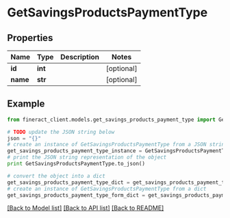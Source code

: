# GetSavingsProductsPaymentType


## Properties

Name | Type | Description | Notes
------------ | ------------- | ------------- | -------------
**id** | **int** |  | [optional] 
**name** | **str** |  | [optional] 

## Example

```python
from fineract_client.models.get_savings_products_payment_type import GetSavingsProductsPaymentType

# TODO update the JSON string below
json = "{}"
# create an instance of GetSavingsProductsPaymentType from a JSON string
get_savings_products_payment_type_instance = GetSavingsProductsPaymentType.from_json(json)
# print the JSON string representation of the object
print GetSavingsProductsPaymentType.to_json()

# convert the object into a dict
get_savings_products_payment_type_dict = get_savings_products_payment_type_instance.to_dict()
# create an instance of GetSavingsProductsPaymentType from a dict
get_savings_products_payment_type_form_dict = get_savings_products_payment_type.from_dict(get_savings_products_payment_type_dict)
```
[[Back to Model list]](../README.md#documentation-for-models) [[Back to API list]](../README.md#documentation-for-api-endpoints) [[Back to README]](../README.md)


